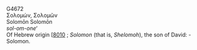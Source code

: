 <body>
  <p>G4672<br>  Σολομών, Σολομῶν  <br> Solomōn  Solomōn  <br><i>sol-om-one‘ </i><br>Of Hebrew origin [<a href="h8010.htm">8010</a> ; <i>Solomon</i> (that is, <i>Shelomoh</i>), the son of David: - Solomon.<br></p>
 </body>